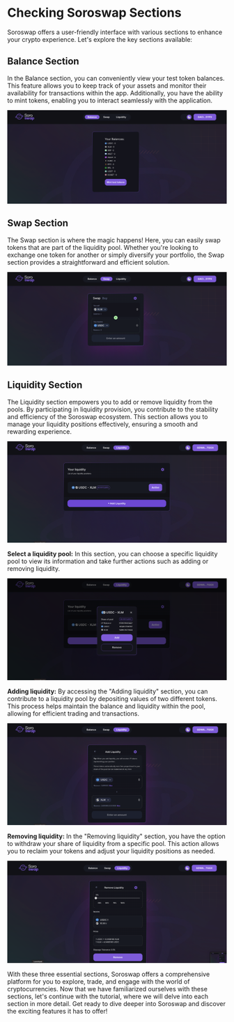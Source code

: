 # Checking Soroswap Sections

Soroswap offers a user-friendly interface with various sections to enhance your crypto experience. Let's explore the key sections available:

## Balance Section

In the Balance section, you can conveniently view your test token balances. This feature allows you to keep track of your assets and monitor their availability for transactions within the app. Additionally, you have the ability to mint tokens, enabling you to interact seamlessly with the application.

![](images/balance.png)

## Swap Section

The Swap section is where the magic happens! Here, you can easily swap tokens that are part of the liquidity pool. Whether you're looking to exchange one token for another or simply diversify your portfolio, the Swap section provides a straightforward and efficient solution.

![](images/swap.png)

## Liquidity Section

The Liquidity section empowers you to add or remove liquidity from the pools. By participating in liquidity provision, you contribute to the stability and efficiency of the Soroswap ecosystem. This section allows you to manage your liquidity positions effectively, ensuring a smooth and rewarding experience.

![](images/liquidity.png)

**Select a liquidity pool:** In this section, you can choose a specific liquidity pool to view its information and take further actions such as adding or removing liquidity.

![](images/liquidity2.png)

**Adding liquidity:** By accessing the "Adding liquidity" section, you can contribute to a liquidity pool by depositing values of two different tokens. This process helps maintain the balance and liquidity within the pool, allowing for efficient trading and transactions.

![](images/addliquidity.png)

**Removing liquidity:** In the "Removing liquidity" section, you have the option to withdraw your share of liquidity from a specific pool. This action allows you to reclaim your tokens and adjust your liquidity positions as needed.

![](images/removeliquidity.png)

With these three essential sections, Soroswap offers a comprehensive platform for you to explore, trade, and engage with the world of cryptocurrencies. Now that we have familiarized ourselves with these sections, let's continue with the tutorial, where we will delve into each section in more detail. Get ready to dive deeper into Soroswap and discover the exciting features it has to offer!
